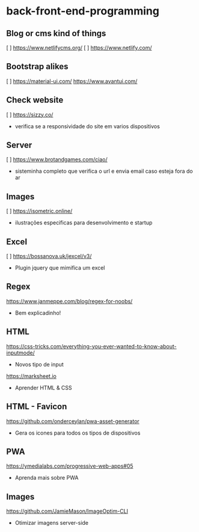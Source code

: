 # back-front-end-programming


## Blog or cms kind of things

[ ] https://www.netlifycms.org/
[ ] https://www.netlify.com/

## Bootstrap alikes

[ ] https://material-ui.com/
https://www.avantui.com/

## Check website

[ ] https://sizzy.co/
- verifica se a responsividade do site em varios dispositivos

## Server
[ ] https://www.brotandgames.com/ciao/
- sisteminha completo que verifica o url e envia email caso esteja fora do ar

## Images

[ ] https://isometric.online/
- ilustrações especificas para desenvolvimento e startup

## Excel

[ ] https://bossanova.uk/jexcel/v3/
- Plugin jquery que mimifica um excel

## Regex

https://www.janmeppe.com/blog/regex-for-noobs/
- Bem explicadinho!

## HTML

https://css-tricks.com/everything-you-ever-wanted-to-know-about-inputmode/
- Novos tipo de input

https://marksheet.io
- Aprender HTML & CSS

## HTML - Favicon

https://github.com/onderceylan/pwa-asset-generator
- Gera os icones para todos os tipos de dispositivos

## PWA

https://ymedialabs.com/progressive-web-apps#05
- Aprenda mais sobre PWA

## Images

https://github.com/JamieMason/ImageOptim-CLI
- Otimizar imagens server-side
